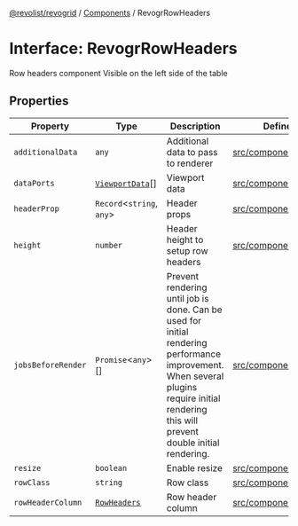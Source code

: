 [@revolist/revogrid](README.md) / [Components](Namespace.Components.md) / RevogrRowHeaders

# Interface: RevogrRowHeaders

Row headers component
Visible on the left side of the table

## Properties

| Property | Type | Description | Defined in |
| ------ | ------ | ------ | ------ |
| `additionalData` | `any` | Additional data to pass to renderer | [src/components.d.ts:583](https://github.com/revolist/revogrid/blob/38c381e080d7e0c5d988f8833cd99eec7cce206d/src/components.d.ts#L583) |
| `dataPorts` | [`ViewportData`](TypeAlias.ViewportData.md)[] | Viewport data | [src/components.d.ts:587](https://github.com/revolist/revogrid/blob/38c381e080d7e0c5d988f8833cd99eec7cce206d/src/components.d.ts#L587) |
| `headerProp` | `Record`\<`string`, `any`\> | Header props | [src/components.d.ts:591](https://github.com/revolist/revogrid/blob/38c381e080d7e0c5d988f8833cd99eec7cce206d/src/components.d.ts#L591) |
| `height` | `number` | Header height to setup row headers | [src/components.d.ts:595](https://github.com/revolist/revogrid/blob/38c381e080d7e0c5d988f8833cd99eec7cce206d/src/components.d.ts#L595) |
| `jobsBeforeRender` | `Promise`\<`any`\>[] | Prevent rendering until job is done. Can be used for initial rendering performance improvement. When several plugins require initial rendering this will prevent double initial rendering. | [src/components.d.ts:599](https://github.com/revolist/revogrid/blob/38c381e080d7e0c5d988f8833cd99eec7cce206d/src/components.d.ts#L599) |
| `resize` | `boolean` | Enable resize | [src/components.d.ts:603](https://github.com/revolist/revogrid/blob/38c381e080d7e0c5d988f8833cd99eec7cce206d/src/components.d.ts#L603) |
| `rowClass` | `string` | Row class | [src/components.d.ts:607](https://github.com/revolist/revogrid/blob/38c381e080d7e0c5d988f8833cd99eec7cce206d/src/components.d.ts#L607) |
| `rowHeaderColumn` | [`RowHeaders`](Interface.RowHeaders.md) | Row header column | [src/components.d.ts:611](https://github.com/revolist/revogrid/blob/38c381e080d7e0c5d988f8833cd99eec7cce206d/src/components.d.ts#L611) |
